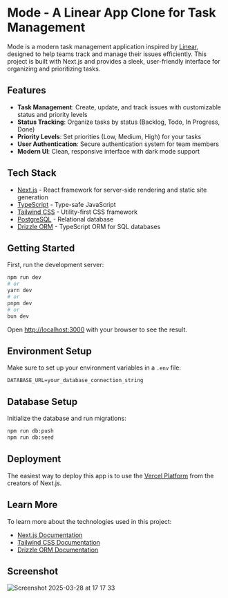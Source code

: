 # Mode - A Linear App Clone for Task Management

Mode is a modern task management application inspired by [Linear](https://linear.app), designed to help teams track and manage their issues efficiently. This project is built with Next.js and provides a sleek, user-friendly interface for organizing and prioritizing tasks.

## Features

- **Task Management**: Create, update, and track issues with customizable status and priority levels
- **Status Tracking**: Organize tasks by status (Backlog, Todo, In Progress, Done)
- **Priority Levels**: Set priorities (Low, Medium, High) for your tasks
- **User Authentication**: Secure authentication system for team members
- **Modern UI**: Clean, responsive interface with dark mode support

## Tech Stack

- [Next.js](https://nextjs.org) - React framework for server-side rendering and static site generation
- [TypeScript](https://www.typescriptlang.org/) - Type-safe JavaScript
- [Tailwind CSS](https://tailwindcss.com/) - Utility-first CSS framework
- [PostgreSQL](https://www.postgresql.org/) - Relational database
- [Drizzle ORM](https://drizzle.dev/) - TypeScript ORM for SQL databases

## Getting Started

First, run the development server:

```bash
npm run dev
# or
yarn dev
# or
pnpm dev
# or
bun dev
```

Open [http://localhost:3000](http://localhost:3000) with your browser to see the result.

## Environment Setup

Make sure to set up your environment variables in a `.env` file:

```
DATABASE_URL=your_database_connection_string
```

## Database Setup

Initialize the database and run migrations:

```bash
npm run db:push
npm run db:seed
```

## Deployment

The easiest way to deploy this app is to use the [Vercel Platform](https://vercel.com) from the creators of Next.js.

## Learn More

To learn more about the technologies used in this project:

- [Next.js Documentation](https://nextjs.org/docs)
- [Tailwind CSS Documentation](https://tailwindcss.com/docs)
- [Drizzle ORM Documentation](https://orm.drizzle.team/docs/overview)

## Screenshot

![Screenshot 2025-03-28 at 17 17 33](https://github.com/user-attachments/assets/546dab14-a4d6-47db-a95d-ecec835d39de)
